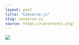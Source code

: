 ```yaml
---
layout: post
title: "Converse.js"
slug: converse-js
source: https://conversejs.org/
---
```


<img src="/beautiful-open/screenshots/conversejs.png">

